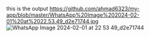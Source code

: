 this is the output
https://github.com/ahmad6323/my-app/blob/master/WhatsApp%20Image%202024-02-01%20at%2022.53.49_d2e71744.jpg
![WhatsApp Image 2024-02-01 at 22 53 49_d2e71744](https://github.com/ahmad6323/my-app/assets/111060767/64239cdc-be4a-4d2d-84f4-15b2ab06b63e)

